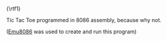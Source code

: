 {\rtf1}

Tic Tac Toe programmed in 8086 assembly, because why not.

([Emu8086](https://emu8086-microprocessor-emulator.en.softonic.com/) was used to create and run this program)